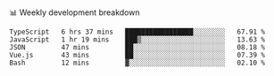 📊 Weekly development breakdown
<!--START_SECTION:waka-->
```text
TypeScript   6 hrs 37 mins   █████████████████░░░░░░░░   67.91 % 
JavaScript   1 hr 19 mins    ███▒░░░░░░░░░░░░░░░░░░░░░   13.63 % 
JSON         47 mins         ██░░░░░░░░░░░░░░░░░░░░░░░   08.18 % 
Vue.js       43 mins         ██░░░░░░░░░░░░░░░░░░░░░░░   07.39 % 
Bash         12 mins         ▓░░░░░░░░░░░░░░░░░░░░░░░░   02.10 % 
```
<!--END_SECTION:waka-->
